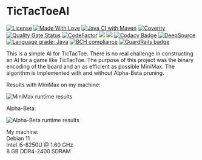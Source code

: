# TicTacToeAI

[![License](https://img.shields.io/badge/License-BSD_2--Clause-orange.svg)](https://opensource.org/licenses/BSD-2-Clause)
[![Made With Love](https://img.shields.io/badge/Made%20With-Love-blue.svg)](https://marcluque.com)
[![Java CI with Maven](https://github.com/marcluque/TicTacToe-AI/actions/workflows/maven.yml/badge.svg)](https://github.com/marcluque/TicTacToe-AI/actions/workflows/maven.yml)
[![Coverity](https://scan.coverity.com/projects/24002/badge.svg)](https://scan.coverity.com/projects/marcluque-reversi-ai)
[![Quality Gate Status](https://sonarcloud.io/api/project_badges/measure?project=marcluque_TicTacToe-AI&metric=alert_status)](https://sonarcloud.io/summary/new_code?id=marcluque_TicTacToe-AI)
[![CodeFactor](https://www.codefactor.io/repository/github/marcluque/tictactoe-ai/badge)](https://www.codefactor.io/repository/github/marcluque/tictactoe-ai)
[![](https://www.code-inspector.com/project/29583/score/svg)](https://frontend.code-inspector.com/project/29583/dashboard)
[![](https://www.code-inspector.com/project/29583/status/svg)](https://frontend.code-inspector.com/project/29583/dashboard)
[![Codacy Badge](https://app.codacy.com/project/badge/Grade/edbea75499ae43aea95914605f4d8e50)](https://www.codacy.com/gh/marcluque/TicTacToe-AI/dashboard?utm_source=github.com&amp;utm_medium=referral&amp;utm_content=marcluque/TicTacToe-AI&amp;utm_campaign=Badge_Grade)
[![DeepSource](https://deepsource.io/gh/marcluque/TicTacToe-AI.svg/?label=active+issues&show_trend=true&token=BlIRwY9gU8HRFo60bIu8Hdw9)](https://deepsource.io/gh/marcluque/TicTacToe-AI/?ref=repository-badge)
[![Language grade: Java](https://img.shields.io/lgtm/grade/java/g/marcluque/TicTacToe-AI.svg?logo=lgtm&logoWidth=18)](https://lgtm.com/projects/g/marcluque/TicTacToe-AI/context:java)
[![BCH compliance](https://bettercodehub.com/edge/badge/marcluque/TicTacToe-AI?branch=master)](https://bettercodehub.com/)
[![GuardRails badge](https://api.guardrails.io/v2/badges/marcluque/TicTacToe-AI.svg?token=2572c18894fd771c696105913f46a2d33844856863fe64e4fad80b31152e56a7&provider=github)](https://dashboard.guardrails.io/gh/marcluque/98811)

This is a simple AI for TicTacToe. There is no real challenge in constructing an AI for a game like TicTacToe. The purpose of this project was the binary encoding of the board and an as efficient as possible MiniMax. The algorithm is implemented with and without Alpha-Beta pruning.

Results with MiniMax on my machine:

![MiniMax runtime results](http://marcluque.de/images/TicTacToeAI_time_mini-max_results.png)

Alpha-Beta:

![Alpha-Beta runtime results](http://marcluque.de/images/TicTacToeAI_time_alpha-beta_results.png)

My machine:  
Debian 11  
Intel i5-8250U @ 1.60 GHz  
8 GB DDR4-2400 SDRAM
